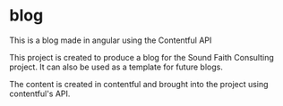 # blog

This is a blog made in angular using the Contentful API

This project is created to produce a blog for the Sound Faith Consulting project. It can also be used as a template for future blogs.

The content is created in contentful and brought into the project using contentful's API.
